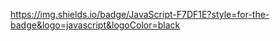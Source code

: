 
https://img.shields.io/badge/JavaScript-F7DF1E?style=for-the-badge&logo=javascript&logoColor=black
